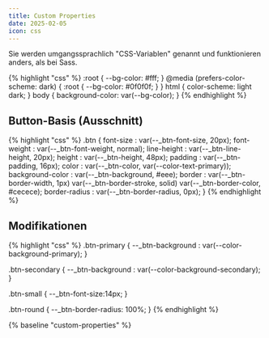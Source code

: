 ```yaml
---
title: Custom Properties
date: 2025-02-05
icon: css
---
```


Sie werden umgangssprachlich "CSS-Variablen" genannt und funktionieren anders, als bei Sass.

{% highlight "css" %}
:root {
    --bg-color: #fff;
}
@media (prefers-color-scheme: dark) {
    :root {
        --bg-color: #0f0f0f;
    }
}
html {
  color-scheme: light dark;
}
body {
    background-color: var(--bg-color);
}
{% endhighlight %}

## Button-Basis (Ausschnitt)

{% highlight "css" %}
.btn {
    font-size         : var(--_btn-font-size, 20px);
    font-weight       : var(--_btn-font-weight, normal);
    line-height       : var(--_btn-line-height, 20px);
    height            : var(--_btn-height, 48px);
    padding           : var(--_btn-padding, 16px);
    color             : var(--_btn-color, var(--color-text-primary));
    background-color  : var(--_btn-background, #eee);
    border            : var(--_btn-border-width, 1px) var(--_btn-border-stroke, solid) var(--_btn-border-color, #cecece);
    border-radius     : var(--_btn-border-radius, 0px);
}
{% endhighlight %}

## Modifikationen

{% highlight "css" %}
.btn-primary {
    --_btn-background : var(--color-background-primary);
}

.btn-secondary {
    --_btn-background : var(--color-background-secondary);
}

.btn-small {
    --_btn-font-size:14px;
}

.btn-round {
    --_btn-border-radius: 100%;
}
{% endhighlight %}

{% baseline "custom-properties" %}
